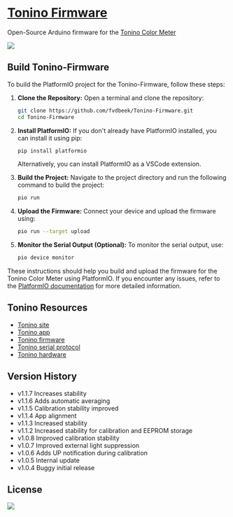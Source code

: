 [Tonino Firmware](https://github.com/myTonino/Tonino-Firmware)
===============

Open-Source Arduino firmware for the [Tonino Color Meter](http://my-tonino.com)

![](img/tonino-flow-chart.png?raw=true)

Build Tonino-Firmware
---------------------

To build the PlatformIO project for the Tonino-Firmware, follow these steps:

1. **Clone the Repository:**
   Open a terminal and clone the repository:
   ```sh
   git clone https://github.com/fvdbeek/Tonino-Firmware.git
   cd Tonino-Firmware
   ```

2. **Install PlatformIO:**
   If you don't already have PlatformIO installed, you can install it using pip:
   ```sh
   pip install platformio
   ```

   Alternatively, you can install PlatformIO as a VSCode extension.

3. **Build the Project:**
   Navigate to the project directory and run the following command to build the project:
   ```sh
   pio run
   ```

4. **Upload the Firmware:**
   Connect your device and upload the firmware using:
   ```sh
   pio run --target upload
   ```

5. **Monitor the Serial Output (Optional):**
   To monitor the serial output, use:
   ```sh
   pio device monitor
   ```

These instructions should help you build and upload the firmware for the Tonino Color Meter using PlatformIO. If you encounter any issues, refer to the [PlatformIO documentation](https://docs.platformio.org/en/latest/) for more detailed information.

Tonino Resources
----------------
- [Tonino site](http://my-tonino.com)
- [Tonino app](https://github.com/myTonino/Tonino-App)
- [Tonino firmware](https://github.com/myTonino/Tonino-Firmware)
- [Tonino serial protocol](https://github.com/myTonino/Tonino-Firmware/blob/master/Tonino-Serial.md)
- [Tonino hardware](https://github.com/myTonino/Tonino-Hardware)

Version History
---------------

- v1.1.7 Increases stability
- v1.1.6 Adds automatic averaging
- v1.1.5 Calibration stability improved
- v1.1.4 App alignment
- v1.1.3 Increased stability
- v1.1.2 Increased stability for calibration and EEPROM storage
- v1.0.8 Improved calibration stability
- v1.0.7 Improved external light suppression
- v1.0.6 Adds UP notification during calibration
- v1.0.5 Internal update
- v1.0.4 Buggy initial release

License
-------

[![](http://upload.wikimedia.org/wikipedia/commons/4/42/License_icon-bsd-88x31.png)](LICENSE?raw=true)
